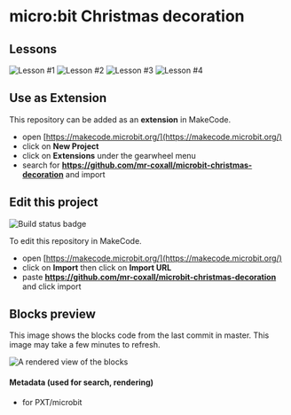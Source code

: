 # micro:bit Christmas decoration

## Lessons
![Lesson #1](https://makecode.microbit.org/#tutorial:github:mr-coxall/microbit-christmas-decoration/lesson-01)
![Lesson #2](https://makecode.microbit.org/#tutorial:github:mr-coxall/microbit-christmas-decoration/lesson-02)
![Lesson #3](https://makecode.microbit.org/#tutorial:github:mr-coxall/microbit-christmas-decoration/lesson-03)
![Lesson #4](https://makecode.microbit.org/#tutorial:github:mr-coxall/microbit-christmas-decoration/lesson-04)

## Use as Extension

This repository can be added as an **extension** in MakeCode.

* open [https://makecode.microbit.org/](https://makecode.microbit.org/)
* click on **New Project**
* click on **Extensions** under the gearwheel menu
* search for **https://github.com/mr-coxall/microbit-christmas-decoration** and import

## Edit this project 

![Build status badge](https://github.com/mr-coxall/microbit-christmas-decoration/workflows/MakeCode/badge.svg)

To edit this repository in MakeCode.

* open [https://makecode.microbit.org/](https://makecode.microbit.org/)
* click on **Import** then click on **Import URL**
* paste **https://github.com/mr-coxall/microbit-christmas-decoration** and click import

## Blocks preview

This image shows the blocks code from the last commit in master.
This image may take a few minutes to refresh.

![A rendered view of the blocks](https://github.com/mr-coxall/microbit-christmas-decoration/raw/master/.github/makecode/blocks.png)

#### Metadata (used for search, rendering)

* for PXT/microbit
<script src="https://makecode.com/gh-pages-embed.js"></script><script>makeCodeRender("{{ site.makecode.home_url }}", "{{ site.github.owner_name }}/{{ site.github.repository_name }}");</script>
